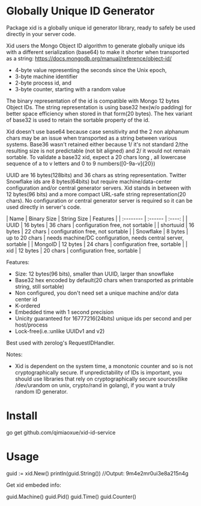 # Globally Unique ID Generator

Package xid is a globally unique id generator library, ready to safely be used directly in your server code.

Xid users the Mongo Object ID algorithm to generate globally unique ids with a different serialization (base64) to make it shorter when transported as a string: https://docs.mongodb.org/manual/reference/object-id/

- 4-byte value representing the seconds since the Unix epoch,
- 3-byte machine identifier
- 2-byte process id, and
- 3-byte counter, starting with a random value

The binary representation of the id is  compatible with Mongo 12 bytes Object IDs. The string representation is using base32 hex(w/o padding) for better space efficiency when stored in that form(20 bytes). The hex variant of base32 is used to retain the sortable property of the id.

Xid doesn't use base64 because case sensitivity and the 2 non alphanum chars may be an issue when transported as a string between various systems. Base36 wasn't retained either because 1/ it's not standard 2/the resulting size is not predictable (not bit aligned) and 2/ it would not remain sortable. To validate a base32 xid, expect a 20 chars long , all lowercase sequence of a to v letters and 0 to 9 numbers([0-9a-v]{20})

UUID are 16 bytes(128bits) and 36 chars as string representation. Twitter Snowflake ids are 8 bytes(64bits) but require machine/data-center configuration and/or central generator servers. Xid stands in between with 12 bytes(96 bits) and a more compact URL-safe string representation(20 chars). No configuration or central generator server is required so it can be used directly in server's code.

| Name  | Binary Size  | String Size  | Features       |
| :-------- | :------ | :----: |
| UUID | 16 bytes | 36 chars | configuration free, not sortable |
| shortuuid | 16 bytes | 22 chars | configuration free, not sortable |
| Snowflake | 8 bytes | up to 20 chars | needs machine/DC configuration, needs central server, sortable |
| MongoID | 12 bytes | 24 chars | configuration free, sortable |
| xid | 12 bytes | 20 chars | configuration free, sortable |

Features:
- Size: 12 bytes(96 bits), smaller than UUID, larger than snowflake
- Base32 hex encoded by default(20 chars when transported as printable string, still sortable)
- Non configured, you don't need set a unique machine and/or data center id
- K-ordered
- Embedded time with 1 second precision
- Unicity guaranteed for 16777216(24bits) unique ids per second and per host/process
- Lock-free(i.e.:unlike UUIDv1 and v2)

Best used with zerolog's RequestIDHandler.

Notes:
- Xid is dependent on the system time, a monotonic counter and so is not cryptographically secure. If unpredictability of IDs is important, you should use libraries that rely on cryptographically secure sources(like /dev/urandom on unix, crypto/rand in golang), if you want a truly random ID generator.

# Install
go get github.com/qimiaoxue/xid-id-service 

# Usage
guid := xid.New()
println(guid.String())
//Output: 9m4e2mr0ui3e8a215n4g

Get xid embeded info:

guid.Machine()
guid.Pid()
guid.Time()
guid.Counter()